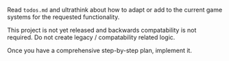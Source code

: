 Read `todos.md` and ultrathink about how to adapt or add to the current game systems for the requested functionality.

This project is not yet released and backwards compatability is not required. Do not create legacy / compatability related logic.

Once you have a comprehensive step-by-step plan, implement it.

